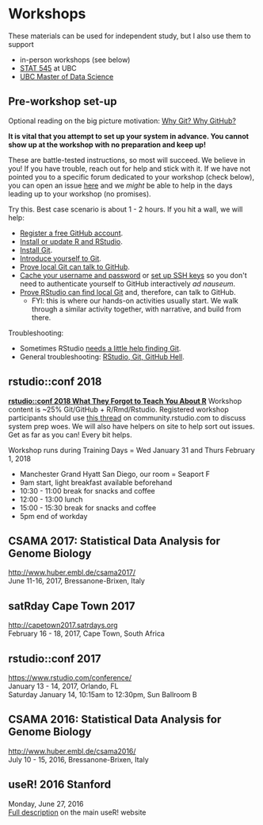 # Workshops

These materials can be used for independent study, but I also use them to support

  * in-person workshops (see below)
  * [STAT 545](http://stat545.com) at UBC
  * [UBC Master of Data Science](http://masterdatascience.science.ubc.ca)

## Pre-workshop set-up

Optional reading on the big picture motivation: [Why Git? Why GitHub?](#big-picture)

**It is vital that you attempt to set up your system in advance. You cannot show up at the workshop with no preparation and keep up!**

These are battle-tested instructions, so most will succeed. We believe in you! If you have trouble, reach out for help and stick with it. If we have not pointed you to a specific forum dedicated to your workshop (check below), you can open an issue [here](https://github.com/jennybc/happy-git-with-r/issues) and we *might* be able to help in the days leading up to your workshop (no promises).

Try this. Best case scenario is about 1 - 2 hours. If you hit a wall, we will help:

  * [Register a free GitHub account](#github-acct).
  * [Install or update R and RStudio](#install-r-rstudio).
  * [Install Git](#install-git).
  * [Introduce yourself to Git](#hello-git).
  * [Prove local Git can talk to GitHub](#push-pull-github).
  * [Cache your username and password](#credential-caching) or [set up SSH keys](#ssh-keys) so you don't need to authenticate yourself to GitHub interactively *ad nauseum*.
  * [Prove RStudio can find local Git](#rstudio-git-github) and, therefore, can talk to GitHub.
    - FYI: this is where our hands-on activities usually start. We walk through a similar activity together, with narrative, and build from there.

Troubleshooting:

  * Sometimes RStudio [needs a little help finding Git](#rstudio-see-git).
  * General troubleshooting: [RStudio, Git, GitHub Hell](#troubleshooting).

## rstudio::conf 2018

**[rstudio::conf 2018 What They Forgot to Teach You About R](https://www.rstudio.com/conference/#training2)** Workshop content is ~25% Git/GitHub + R/Rmd/Rstudio. Registered workshop participants should use [this thread](https://community.rstudio.com/t/what-they-forgot-to-teach-you-system-setup/4339?u=jennybryan) on community.rstudio.com to discuss system prep woes. We will also have helpers on site to help sort out issues. Get as far as you can! Every bit helps.

Workshop runs during Training Days = Wed January 31 and Thurs February 1, 2018

  * Manchester Grand Hyatt San Diego, our room = Seaport F
  * 9am start, light breakfast available beforehand
  * 10:30 - 11:00 break for snacks and coffee
  * 12:00 - 13:00 lunch
  * 15:00 - 15:30 break for snacks and coffee
  * 5pm end of workday

## CSAMA 2017: Statistical Data Analysis for Genome Biology

<http://www.huber.embl.de/csama2017/>  
June 11-16, 2017, Bressanone-Brixen, Italy  

## satRday Cape Town 2017

<http://capetown2017.satrdays.org>  
February 16 - 18, 2017, Cape Town, South Africa

## rstudio::conf 2017

<https://www.rstudio.com/conference/>  
January 13 - 14, 2017, Orlando, FL  
Saturday January 14, 10:15am to 12:30pm, Sun Ballroom B

## CSAMA 2016: Statistical Data Analysis for Genome Biology

<http://www.huber.embl.de/csama2016/>  
July 10 - 15, 2016, Bressanone-Brixen, Italy  

## useR! 2016 Stanford

Monday, June 27, 2016  
[Full description](http://user2016.org/tutorials/01.html) on the main useR! website  
